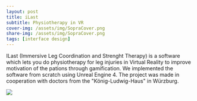 ```yaml
---
layout: post
title: iLast
subtitle: Physiotherapy in VR
cover-img: /assets/img/SopraCover.png
share-img: /assets/img/SopraCover.png
tags: [interface design]
---
```


ILast (Immersive Leg Coordination and Strenght Therapy) is a software which lets you do physiotherapy for leg injuries in Virtual Reality to improve motivation of the pations through gamification. We implemented the software from scratch using Unreal Engine 4. The project was made in cooperation with doctors from the "König-Ludwig-Haus" in Würzburg.

![](/assets/img/Project_ILast.png)



